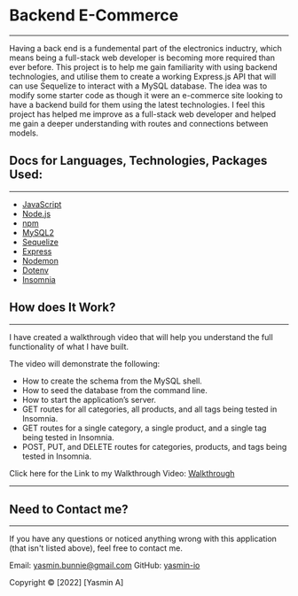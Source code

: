 # Backend E-Commerce

---

Having a back end is a fundemental part of the electronics inductry, which means being a full-stack web developer is becoming more required than ever before. This project is to help me gain familiarity with using backend technologies, and utilise them to create a working Express.js API that will can use Sequelize to interact with a MySQL database. The idea was to modify some starter code as though it were an e-commerce site looking to have a backend build for them using the latest technologies. I feel this project has helped me improve as a full-stack web developer and helped me gain a deeper understanding with routes and connections between models.

## Docs for Languages, Technologies, Packages Used:

---

- [JavaScript](https://www.w3schools.com/js/)
- [Node.js](https://nodejs.org/en/docs/)
- [npm](https://www.npmjs.com/)
- [MySQL2](https://www.npmjs.com/package/mysql)
- [Sequelize](https://www.npmjs.com/package/sequelize)
- [Express](https://www.npmjs.com/package/express)
- [Nodemon](https://www.npmjs.com/package/nodemon)
- [Dotenv](https://www.npmjs.com/package/dotenv)
- [Insomnia](https://insomnia.rest/)

## How does It Work?

---

I have created a walkthrough video that will help you understand the full functionality of what I have built.

The video will demonstrate the following:

- How to create the schema from the MySQL shell.
- How to seed the database from the command line.
- How to start the application’s server.
- GET routes for all categories, all products, and all tags being tested in Insomnia.
- GET routes for a single category, a single product, and a single tag being tested in Insomnia.
- POST, PUT, and DELETE routes for categories, products, and tags being tested in Insomnia.

Click here for the Link to my Walkthrough Video: [Walkthrough](https://youtu.be/kJvmJDBykBg)

---

## Need to Contact me?

---

If you have any questions or noticed anything wrong with this application (that isn't listed above), feel free to contact me.

Email: yasmin.bunnie@gmail.com
GitHub: [yasmin-io](https://github.com/yasmin-io)

Copyright © [2022] [Yasmin A]
